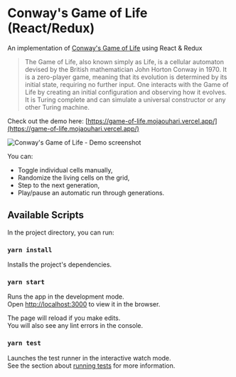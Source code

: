 # Conway's Game of Life (React/Redux)

An implementation of [Conway's Game of Life](https://en.wikipedia.org/wiki/Conway%27s_Game_of_Life) using React & Redux

> The Game of Life, also known simply as Life, is a cellular automaton devised by the British mathematician John Horton Conway in 1970. It is a zero-player game, meaning that its evolution is determined by its initial state, requiring no further input. One interacts with the Game of Life by creating an initial configuration and observing how it evolves. It is Turing complete and can simulate a universal constructor or any other Turing machine.

Check out the demo here: [https://game-of-life.mojaouhari.vercel.app/](https://game-of-life.mojaouhari.vercel.app/)

![Conway's Game of Life - Demo screenshot](https://i.imgur.com/AAqXV55.png)

You can: 
* Toggle individual cells manually,
* Randomize the living cells on the grid,
* Step to the next generation,
* Play/pause an automatic run through generations.

## Available Scripts

In the project directory, you can run:

### `yarn install`

Installs the project's dependencies.

### `yarn start`

Runs the app in the development mode.\
Open [http://localhost:3000](http://localhost:3000) to view it in the browser.

The page will reload if you make edits.\
You will also see any lint errors in the console.

### `yarn test`

Launches the test runner in the interactive watch mode.\
See the section about [running tests](https://facebook.github.io/create-react-app/docs/running-tests) for more information.
